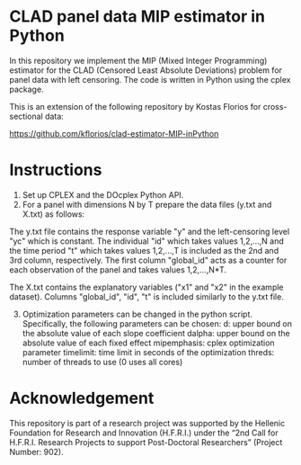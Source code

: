 # CLAD panel data MIP estimator in Python

In this repository we implement the MIP (Mixed Integer Programming) estimator for the CLAD (Censored Least Absolute Deviations) problem for panel data with left censoring.
The code is written in Python using the cplex package.

This is an extension of the following repository by Kostas Florios for cross-sectional data:

https://github.com/kflorios/clad-estimator-MIP-inPython


# Instructions
1. Set up CPLEX and the DOcplex Python API.
2. For a panel with dimensions N by T prepare the data files (y.txt and X.txt) as follows:

The y.txt file contains the response variable "y" and the left-censoring level "yc" which is constant. The individual "id" which takes values 1,2,...,N and the time period "t" which takes values 1,2,...,T is included as the 2nd and 3rd column, respectively. The first column "global_id" acts as a counter for each observation of the panel and takes values 1,2,...,N*T.

The X.txt contains the explanatory variables ("x1" and "x2" in the example dataset). Columns "global_id", "id", "t" is included similarly to the y.txt file.

3. Optimization parameters can be changed in the python script. Specifically, the following parameters can be chosen:
d: upper bound on the absolute value of each slope coefficient
dalpha: upper bound on the absolute value of each fixed effect
mipemphasis: cplex optimization parameter
timelimit: time limit in seconds of the optimization
threds: number of threads to use (0 uses all cores)

# Acknowledgement
This repository is part of a research project was supported by the Hellenic Foundation for Research and Innovation (H.F.R.I.) under the “2nd Call for H.F.R.I. Research Projects to support Post-Doctoral Researchers” (Project Number: 902).

